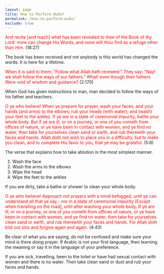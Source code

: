 ```yaml
---
layout: page
title: How to Perform Wudu?
permalink: /how-to-perform-wudu/
exclude: true
---
```


<span style="color:red;">And recite [and teach] what has been revealed to thee of the Book of thy
Lord: none can change His Words, and none wilt thou find as a refuge other than
Him.</span> (18:27)

The book has been received and not anybody is this world has changed the words. It is here for a lifetime.

<span style="color:red;">When it is said to them: "Follow what Allah hath revealed:" They say: "Nay!
we shall follow the ways of our fathers." What! even though their fathers Were
void of wisdom and guidance?
</span> (2:170)

When God has given instructions to man, man decided to follow the ways of his father and teachers.

<span style="color:red;">O ye who believe! When ye prepare for prayer, wash your faces, and your hands
(and arms) to the elbows; rub your heads (with water); and (wash) your feet to
the ankles. If ye are in a state of ceremonial impurity, bathe your whole body.
But if ye are ill, or on a journey, or one of you cometh from offices of nature,
or ye have been in contact with women, and ye find no water, then take for
yourselves clean sand or earth, and rub therewith your faces and hands. Allah
doth not wish to place you in a difficulty, but to make you clean, and to
complete His favor to you, that ye may be grateful.</span> (5:6)

The verse that explains how to take ablution in the most simplest manner. 

1. Wash the face
2. Wash the arms to the elbows
3. Wipe the head
4. Wipe the feet to the ankles

If you are dirty, take a bathe or shower to clean your whole body.

<span style="color:red;">O ye who believe! Approach not prayers with a mind befogged, until ye can
understand all that ye say,- nor in a state of ceremonial impurity [Except when
travelling on the road], until after washing your whole body. If ye are ill, or
on a journey, or one of you cometh from offices of nature, or ye have been in
contact with women, and ye find no water, then take for yourselves clean sand or
earth, and rub therewith your faces and hands. For Allah doth blot out sins and
forgive again and again.
</span> (4:43)

Be clear of what you are saying, do not be confused and make sure your mind is there doing prayer.
If Arabic is not your first language, then learning the meaning or say it in the
language of your preference.

If you are sick, travelling, been to the toilet or have had sexual contact with women and there
is no water. Then take clean sand or dust and rub your faces and hands.
